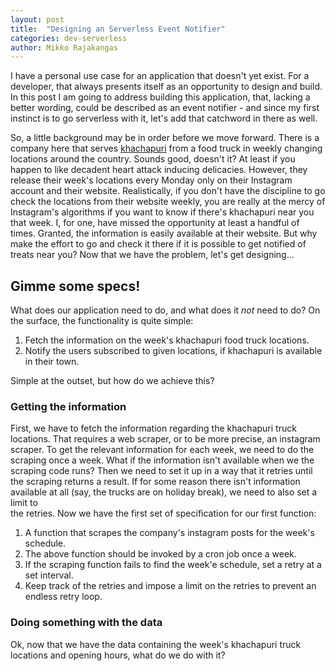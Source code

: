 ```yaml
---
layout: post
title:  "Designing an Serverless Event Notifier"
categories: dev-serverless
author: Mikko Rajakangas
---
```

I have a personal use case for an application
that doesn't yet exist. For a developer,
that always presents itself as an opportunity
to design and build. In this post I am
going to address building this application, that, lacking a better wording, could be described as an event
notifier - and since my first instinct
is to go serverless with it, let's add
that catchword in there as well.
<!--excerpt-->

So, a little background may be in order
before we move forward. There is a
company here that serves [khachapuri](https://en.m.wikipedia.org/wiki/Khachapuri)
from a food truck in weekly changing
locations around the country. Sounds
good, doesn't it? At least if you happen
to like decadent heart attack inducing
delicacies. However, they release their
week's locations every Monday only on
their Instagram account and their website.
Realistically, if you don't have the discipline
to go check the locations from their
website weekly, you are really at the
mercy of Instagram's algorithms if you
want to know if there's khachapuri near
you that week. I, for one, have missed
the opportunity at least a handful of
times. Granted, the information is easily
available at their website. But why make the effort to go and check it there if
it is possible to get notified of treats
near you? Now that we have the problem, let's get designing...

## Gimme some specs! ##

What does our application need to do, and what does it *not* need to do? On the surface, the functionality is quite simple:

1. Fetch the information on the week's khachapuri food truck locations.
2. Notify the users subscribed to given locations, if khachapuri is available in their town.

Simple at the outset, but how do we achieve this?

### Getting the information ###

First, we have to fetch the information
regarding the khachapuri truck locations. That requires a web scraper,
or to be more precise, an instagram
scraper. To get the relevant information
for each week, we need to do the
scraping once a week. What if the
information isn't available when we the
scraping code runs? Then we need to set
it up in a way that it retries until the
scraping returns a result. If for some
reason there isn't information available
at all (say, the trucks are on holiday 
break), we need to also set a limit to          
the retries. Now we have the first set
of specification for our first function:

1. A function that scrapes the company's instagram posts for the week's schedule.
2. The above function should be invoked by a cron job once a week.
3. If the scraping function fails to find the week'e schedule, set a retry at a set interval.
4. Keep track of the retries and impose a limit on the retries to prevent an endless retry loop.

### Doing something with the data ###

Ok, now that we have the data containing
the week's khachapuri truck locations
and opening hours, what do we do with it?
